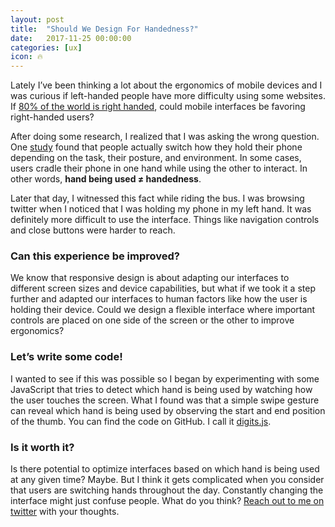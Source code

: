 ```yaml
---
layout: post
title:  "Should We Design For Handedness?"
date:   2017-11-25 00:00:00
categories: [ux]
icon: 🔥
---
```


Lately I’ve been thinking a lot about the ergonomics of mobile devices and I was curious if left-handed people have more difficulty using some websites. If [80% of the world is right handed](https://www.scientificamerican.com/article/why-are-more-people-right/), could mobile interfaces be favoring right-handed users?

After doing some research, I realized that I was asking the wrong question. One [study](http://www.uxmatters.com/mt/archives/2013/02/how-do-users-really-hold-mobile-devices.php) found that people actually switch  how they hold their phone depending on the task, their posture, and environment. In some cases, users cradle their phone in one hand while using the other to interact. In other words, **hand being used ≠ handedness**.

Later that day, I witnessed this fact while riding the bus. I was browsing twitter when I noticed that I was holding my phone in my left hand. It was definitely more difficult to use the interface. Things like navigation controls and close buttons were harder to reach.

### Can this experience be improved?

We know that responsive design is about adapting our interfaces to different screen sizes and device capabilities, but what if we took it a step further and adapted our interfaces to human factors like how the user is holding their device. Could we design a flexible interface where important controls are placed on one side of the screen or the other to improve ergonomics?

### Let’s write some code!

I wanted to see if this was possible so I began by experimenting with some JavaScript that tries to detect which hand is being used by watching how the user touches the screen. What I found was that a simple swipe gesture can reveal which hand is being used by observing the start and end position of the thumb. You can find the code on GitHub. I call it [digits.js](https://github.com/peterhry/digits.js).


### Is it worth it?

Is there potential to optimize interfaces based on which hand is being used at any given time? Maybe. But I think it gets complicated when you consider that users are switching hands throughout the day. Constantly changing the interface might just confuse people. What do you think? <a href="http://twitter.com/peterhry">Reach out to me on twitter</a> with your thoughts.
